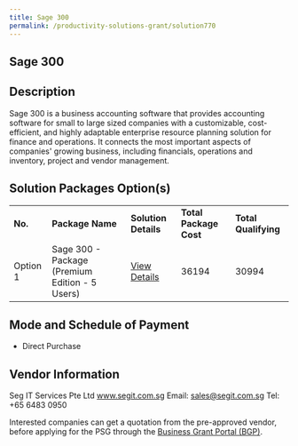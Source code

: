 ```yaml
---
title: Sage 300
permalink: /productivity-solutions-grant/solution770
---
```


## Sage 300

## Description

Sage 300 is a business accounting software that provides accounting software for small to large sized companies with a customizable, cost-efficient, and highly adaptable enterprise resource planning solution for finance and operations. It connects the most important aspects of companies' growing business, including financials, operations and inventory, project and vendor management. 

## Solution Packages Option(s)

<table>
<tr>
<td><b>No.</b></td>
<td><b>Package Name</b></td>
<td><b>Solution Details</b></td>
<td><b>Total Package Cost</b></td>
<td><b>Total Qualifying</b></td>
</tr>
<tr>
<td>Option 1</td>
<td>Sage 300 - Package (Premium Edition - 5 Users)</td>
<td><a href='https://www.gobusiness.gov.sg/images/psg/DesensitisedSEGITServicesAnnex3CRwef12August2021-_Part_4.pdf'>View Details</a></td>
<td>36194</td>
<td>30994</td>
</tr>
</table>

## Mode and Schedule of Payment

 - Direct Purchase

## Vendor Information

 Seg IT Services Pte Ltd
www.segit.com.sg
Email: sales@segit.com.sg
Tel: +65 6483 0950

Interested companies can get a quotation from the pre-approved vendor, before applying for the PSG through the <a href='https://www.businessgrants.gov.sg/'>Business Grant Portal (BGP)</a>.
